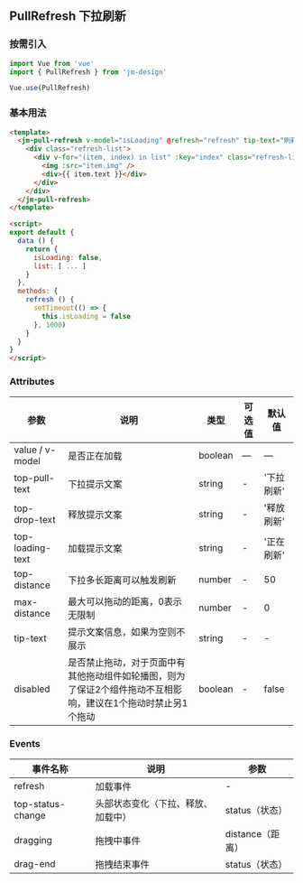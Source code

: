 ## PullRefresh 下拉刷新

### 按需引入

```javascript
import Vue from 'vue'
import { PullRefresh } from 'jm-design'

Vue.use(PullRefresh)
```

### 基本用法

```html
<template>
  <jm-pull-refresh v-model="isLoading" @refresh="refresh" tip-text="刷新成功">
    <div class="refresh-list">
      <div v-for="(item, index) in list" :key="index" class="refresh-list-item">
        <img :src="item.img" />
        <div>{{ item.text }}</div>
      </div>
    </div>
  </jm-pull-refresh>
</template>

<script>
export default {
  data () {
    return {
      isLoading: false,
      list: [ ... ]
    }
  },
  methods: {
    refresh () {
      setTimeout(() => {
        this.isLoading = false
      }, 1000)
    }
  }
}
</script>
```

### Attributes
| 参数      | 说明                                 | 类型      | 可选值       | 默认值   |
|---------- |------------------------------------ |---------- |------------- |-------- |
| value / v-model      |	是否正在加载                |	boolean    |	—           |	—       |
| top-pull-text	    | 下拉提示文案                      |	string    |	-         |	'下拉刷新' |
| top-drop-text      | 释放提示文案                  | string | - | '释放刷新' |
| top-loading-text   | 加载提示文案                  | string | - | '正在刷新' |
| top-distance       | 下拉多长距离可以触发刷新        | number | - | 50 |
| max-distance       | 最大可以拖动的距离，0表示无限制  | number | - | 0 |
| tip-text           | 提示文案信息，如果为空则不展示                  | string | - | - |
| disabled           | 是否禁止拖动，对于页面中有其他拖动组件如轮播图，则为了保证2个组件拖动不互相影响，建议在1个拖动时禁止另1个拖动                  | boolean | - | false |

### Events

| 事件名称      | 说明                                 | 参数     |
|------------- |------------------------------------ |--------- |
| refresh        | 加载事件                    | -       |
| top-status-change         | 头部状态变化（下拉、释放、加载中）                     | status（状态）       |
| dragging       | 拖拽中事件                      | distance（距离）       |
| drag-end        | 拖拽结束事件                   | status（状态）       |
